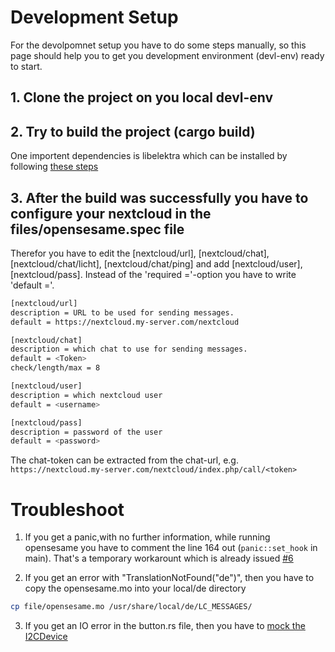 # Development Setup 
For the devolpomnet setup you have to do some steps manually, so this page should help you to get you development environment (devl-env) ready to start.

## 1. Clone the project on you local devl-env

## 2. Try to build the project (cargo build)
One importent dependencies is libelektra which can be installed by following [these steps](https://github.com/ElektraInitiative/libelektra/blob/master/doc/INSTALL.md)

## 3. After the build was successfully you have to configure your nextcloud in the files/opensesame.spec file
Therefor you have to edit the [nextcloud/url], [nextcloud/chat], [nextcloud/chat/licht], [nextcloud/chat/ping] and add [nextcloud/user], [nextcloud/pass]. Instead of the 'required ='-option you have to write 'default ='.
```sh
[nextcloud/url]
description = URL to be used for sending messages.
default = https://nextcloud.my-server.com/nextcloud
```

```sh
[nextcloud/chat]
description = which chat to use for sending messages.
default = <Token>
check/length/max = 8
```

```sh
[nextcloud/user]
description = which nextcloud user
default = <username>
```

```sh
[nextcloud/pass]
description = password of the user
default = <password>
```

The chat-token can be extracted from the chat-url, e.g. `https://nextcloud.my-server.com/nextcloud/index.php/call/<token>`

# Troubleshoot 

1. If you get a panic,with no further information, while running opensesame you have to comment the line 164 out (`panic::set_hook` in main). That's a temporary workarount which is already issued [#6](https://github.com/ElektraInitiative/opensesame/issues/6)

2. If you get an error with "TranslationNotFound("de")", then you have to copy the opensesame.mo into your local/de directory

```sh
cp file/opensesame.mo /usr/share/local/de/LC_MESSAGES/
```

3. If you get an IO error in the button.rs file, then you have to [mock the I2CDevice](https://docs.rs/i2cdev/0.5.0/i2cdev/mock/struct.MockI2CDevice.html)
